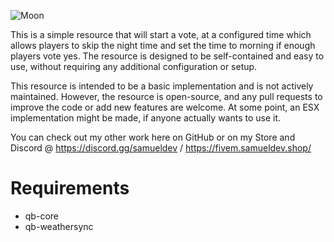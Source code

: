 ![Moon](https://guideposts.org/wp-content/uploads/2017/05/full_moon-1024x576.jpg.optimal.jpg "Moon")

This is a simple resource that will start a vote, at a configured time which allows players to skip the night time and set the time to morning if enough players vote yes. The resource is designed to be self-contained and easy to use, without requiring any additional configuration or setup.

This resource is intended to be a basic implementation and is not actively maintained. However, the resource is open-source, and any pull requests to improve the code or add new features are welcome. At some point, an ESX implementation might be made, if anyone actually wants to use it.

You can check out my other work here on GitHub or on my Store and Discord @ https://discord.gg/samueldev / https://fivem.samueldev.shop/

# Requirements

- qb-core
- qb-weathersync
